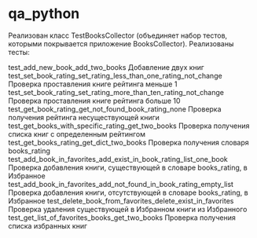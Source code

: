 # qa_python

Реализован класс TestBooksCollector (объединяет набор тестов, которыми покрывается приложение BooksCollector).
Реализованы тесты:

test_add_new_book_add_two_books Добавление двух книг
test_set_book_rating_set_rating_less_than_one_rating_not_change Проверка проставления книге рейтинга меньше 1
test_set_book_rating_set_rating_more_than_ten_rating_not_change Проверка проставления книге рейтинга больше 10
test_get_book_rating_get_not_found_book_rating_none Проверка получения рейтинга несуществующей книги
test_get_books_with_specific_rating_get_two_books Проверка получения списка книг с определенным рейтингом
test_get_books_rating_get_dict_two_books Проверка получения словаря books_rating
test_add_book_in_favorites_add_exist_in_book_rating_list_one_book Проверка добавления книги, существующей в словаре books_rating, в Избранное
test_add_book_in_favorites_add_not_found_in_book_rating_empty_list Проверка добавления книги, отсутствующей в словаре books_rating, в Избранное
test_delete_book_from_favorites_delete_exist_in_favorites Проверка удаления существующей в Избранном книги из Избранного
test_get_list_of_favorites_books_get_two_books Проверка получения списка избранных книг

